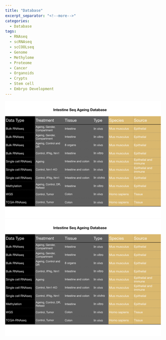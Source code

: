```yaml
---
title: "Database"
excerpt_separator: "<!--more-->"
categories:
  - Database
tags:
  - RNAseq
  - scRNAseq
  - scCOOLseq
  - Genome
  - Methylome
  - Proteome
  - Cancer
  - Organoids
  - Crypts
  - Stem cell
  - Embryo Development
---
```

![DB](/assets/png-db.png/png-db.png.001.png)
<img src="/assets/png-db.png/png-db.png.001.png">

